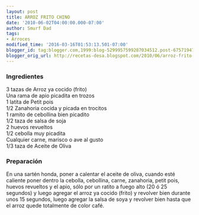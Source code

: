 ```yaml
---
layout: post
title: ARROZ FRITO CHINO
date: '2010-06-02T04:00:00.000-07:00'
author: Smurf Dad
tags:
- Arroces
modified_time: '2016-03-16T01:53:13.501-07:00'
blogger_id: tag:blogger.com,1999:blog-5299957599287034512.post-675719475045868058
blogger_orig_url: http://recetas-desa.blogspot.com/2010/06/arroz-frito-chino.html
---
```


<h3>Ingredientes</h3><p>3 tazas de Arroz ya cocido (frito)<br/>Una rama de apio picadita en trozos<br/>1 latita de Petit pois<br/>1/2 Zanahoria cocida y picada en trocitos<br/>1 ramito de cebollina bien picadito<br/>1/2 taza de salsa de soja<br/>2 huevos revueltos<br/>1/2 cebolla muy picadita<br/>Cualquier carne, marisco o ave al gusto<br/>1/3 taza de Aceite de Oliva<br/></p><h3>Preparaci&oacute;n</h3><p>En una sart&eacute;n honda, poner a calentar el aceite de oliva, cuando est&eacute; caliente poner dentro la cebolla, cebollina, carne, zanahoria, petit pois, huevos revueltos y el apio, s&oacute;lo por un ratito a fuego alto (20 &oacute; 25 segundos) y luego agregar el arroz ya cocido (frito) y revolver bien durante unos 15 segundos, luego agregar la salsa de soya y revolver bien hasta que el arroz quede totalmente de color caf&eacute;.<br/></p>